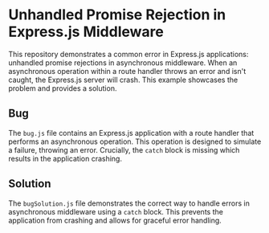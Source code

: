 # Unhandled Promise Rejection in Express.js Middleware

This repository demonstrates a common error in Express.js applications: unhandled promise rejections in asynchronous middleware.  When an asynchronous operation within a route handler throws an error and isn't caught, the Express.js server will crash. This example showcases the problem and provides a solution.

## Bug

The `bug.js` file contains an Express.js application with a route handler that performs an asynchronous operation.  This operation is designed to simulate a failure, throwing an error.  Crucially, the `catch` block is missing which results in the application crashing.

## Solution

The `bugSolution.js` file demonstrates the correct way to handle errors in asynchronous middleware using a `catch` block.  This prevents the application from crashing and allows for graceful error handling.